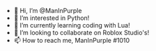 - 👋 Hi, I’m @ManInPurple
- 👀 I’m interested in Python!
- 🌱 I’m currently learning coding with Lua!
- 💞️ I’m looking to collaborate on Roblox Studio's!
- 📫 How to reach me, ManInPurple #1010

<!---
ManInPurple/ManInPurple is a ✨ special ✨ repository because its `README.md` (this file) appears on your GitHub profile.
You can click the Preview link to take a look at your changes.
--->
